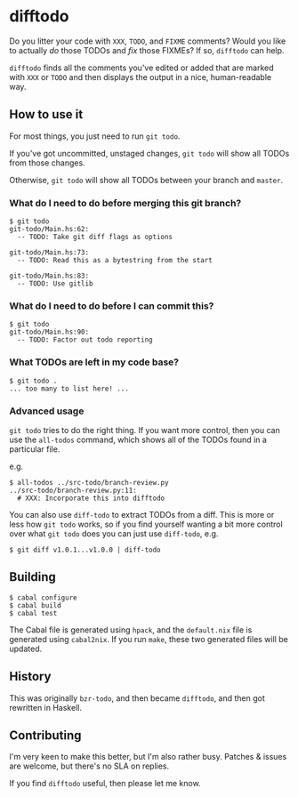 # difftodo

Do you litter your code with `XXX`, `TODO`, and `FIXME` comments? Would you
like to actually _do_ those TODOs and _fix_ those FIXMEs? If so, `difftodo`
can help.

`difftodo` finds all the comments you've edited or added that are marked with
`XXX` or `TODO` and then displays the output in a nice, human-readable way.

## How to use it

For most things, you just need to run `git todo`.

If you've got uncommitted, unstaged changes, `git todo` will show all TODOs
from those changes.

Otherwise, `git todo` will show all TODOs between your branch and `master`.

### What do I need to do before merging this git branch?

```
$ git todo
git-todo/Main.hs:62:
  -- TODO: Take git diff flags as options

git-todo/Main.hs:73:
  -- TODO: Read this as a bytestring from the start

git-todo/Main.hs:83:
  -- TODO: Use gitlib
```

### What do I need to do before I can commit this?

```
$ git todo
git-todo/Main.hs:90:
  -- TODO: Factor out todo reporting
```

### What TODOs are left in my code base?

```
$ git todo .
... too many to list here! ...
```

### Advanced usage

`git todo` tries to do the right thing. If you want more control, then you can
use the `all-todos` command, which shows all of the TODOs found in a
particular file.

e.g.

```
$ all-todos ../src-todo/branch-review.py
../src-todo/branch-review.py:11:
  # XXX: Incorporate this into difftodo
```

You can also use `diff-todo` to extract TODOs from a diff. This is more or
less how `git todo` works, so if you find yourself wanting a bit more control
over what `git todo` does you can just use `diff-todo`, e.g.

```
$ git diff v1.0.1...v1.0.0 | diff-todo
```

## Building

```
$ cabal configure
$ cabal build
$ cabal test
```

The Cabal file is generated using `hpack`, and the `default.nix` file is
generated using `cabal2nix`. If you run `make`, these two generated files will
be updated.

## History

This was originally `bzr-todo`, and then became `difftodo`, and then got
rewritten in Haskell.

## Contributing

I'm very keen to make this better, but I'm also rather busy. Patches & issues
are welcome, but there's no SLA on replies.

If you find `difftodo` useful, then please let me know.
